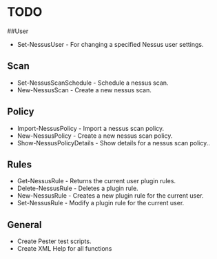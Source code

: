# TODO

##User
* Set-NessusUser - For changing a specified Nessus user settings.


## Scan 
* Set-NessusScanSchedule - Schedule a nessus scan.
* New-NessusScan - Create a new nessus scan.

## Policy
* Import-NessusPolicy - Import a nessus scan policy.
* New-NessusPolicy - Create a new nessus scan policy.
* Show-NessusPolicyDetails - Show details for a nessus scan policy..

## Rules
* Get-NessusRule - Returns the current user plugin rules.
* Delete-NessusRule - Deletes a plugin rule.
* New-NessusRule - Creates a new plugin rule for the current user.
* Set-NessusRule - Modify a plugin rule for the current user. 



## General
* Create Pester test scripts.
* Create XML Help for all functions

